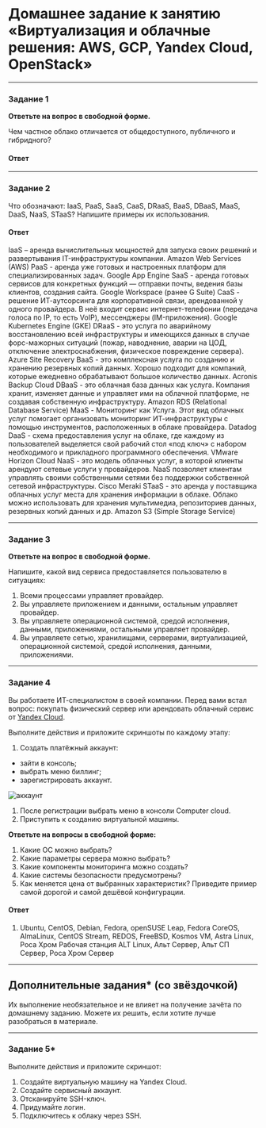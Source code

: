 # Домашнее задание к занятию «Виртуализация и облачные решения: AWS, GCP, Yandex Cloud, OpenStack»

---

### Задание 1
 
**Ответьте на вопрос в свободной форме.**

Чем частное облако отличается от общедоступного, публичного и гибридного?

 #### Ответ

 

 
---

### Задание 2 


Что обозначают: IaaS, PaaS, SaaS, CaaS, DRaaS, BaaS, DBaaS, MaaS, DaaS, NaaS, STaaS? Напишите примеры их использования.

#### Ответ

IaaS – аренда вычислительных мощностей для запуска своих решений и развертывания IT-инфраструктуры компании. Amazon Web Services (AWS)
PaaS - аренда уже готовых и настроенных платформ для специализированных задач. Google App Engine
SaaS - аренда готовых сервисов для конкретных функций — отправки почты, ведения базы клиентов, создания сайта. Google Workspace (ранее G Suite)
CaaS - решение ИТ-аутсорсинга для корпоративной связи, арендованной у одного провайдера. В неё входит сервис интернет-телефонии (передача голоса по IP, то есть VoIP), мессенджеры (IM-приложения). Google Kubernetes Engine (GKE)
DRaaS -  это услуга по аварийному восстановлению всей инфраструктуры и имеющихся данных в случае форс-мажорных ситуаций (пожар, наводнение, аварии на ЦОД, отключение электроснабжения, физическое повреждение сервера). Azure Site Recovery
BaaS - это комплексная услуга по созданию и хранению резервных копий данных. Хорошо подходит для компаний, которые ежедневно обрабатывают большое количество данных. Acronis Backup Cloud
DBaaS - это облачная база данных как услуга. Компания хранит, изменяет данные и управляет ими на облачной платформе, не создавая собственную инфраструктуру. Amazon RDS (Relational Database Service)
MaaS - Мониторинг как Услуга. Этот вид облачных услуг помогает организовать мониторинг ИТ-инфраструктуры с помощью инструментов, расположенных в облаке провайдера. Datadog
DaaS - схема предоставления услуг на облаке, где каждому из пользователей выделяется свой рабочий стол «под ключ» с набором необходимого и прикладного программного обеспечения. VMware Horizon Cloud
NaaS - это модель облачных услуг, в которой клиенты арендуют сетевые услуги у провайдеров. NaaS позволяет клиентам управлять своими собственными сетями без поддержки собственной сетевой инфраструктуры. Cisco Meraki
STaaS - это аренда у поставщика облачных услуг места для хранения информации в облаке. Облако можно использовать для хранения мультимедиа, репозиториев данных, резервных копий данных и др. Amazon S3 (Simple Storage Service)
 
---

### Задание 3 
 
**Ответьте на вопрос в свободной форме.**

Напишите, какой вид сервиса предоставляется пользователю в ситуациях:
 
1. Всеми процессами управляет провайдер.
1. Вы управляете приложением и данными, остальным управляет провайдер. 
1. Вы управляете операционной системой, средой исполнения, данными, приложениями, остальными управляет провайдер.
1. Вы управляете сетью, хранилищами, серверами, виртуализацией, операционной системой, средой исполнения, данными, приложениями.
 
---
 
### Задание 4 
 
 
Вы работаете ИТ-специалистом в своей компании. Перед вами встал вопрос: покупать физический сервер или арендовать облачный сервис от [Yandex Cloud](https://cloud.yandex.ru).
 
Выполните действия и приложите скриншоты по каждому этапу:

1. Создать платёжный аккаунт:
  - зайти в консоль;
  - выбрать меню биллинг; 
  - зарегистрировать аккаунт.

![аккаунт ](https://github.com/Hr0mi/SVIRT-21/assets/95475785/c422a0fd-4429-41d7-b2f4-d9c6329f2bff)

1. После регистрации выбрать меню в консоли Computer cloud. 
1. Приступить к созданию виртуальной машины. 
 
**Ответьте на вопросы в свободной форме:**
 
1. Какие ОС можно выбрать?
2. Какие параметры сервера можно выбрать?
3. Какие компоненты мониторинга можно создать?
4. Какие системы безопасности предусмотрены?
5. Как меняется цена от выбранных характеристик? Приведите пример самой дорогой и самой дешёвой конфигурации. 

#### Ответ
1. Ubuntu, CentOS, Debian, Fedora, openSUSE Leap, Fedora CoreOS, AlmaLinux, CentOS Stream, REDOS, FreeBSD, Kosmos VM, Astra Linux, Роса Хром Рабочая станция
ALT Linux, Альт Сервер, Альт СП Сервер, Роса Хром Сервер

---

## Дополнительные задания* (со звёздочкой)

Их выполнение необязательное и не влияет на получение зачёта по домашнему заданию. Можете их решить, если хотите лучше разобраться в материале.
 
---

### Задание 5* 

Выполните действия и приложите скриншот:

1. Создайте виртуальную машину на Yandex Cloud.
1. Создайте сервисный аккаунт.
1. Отсканируйте SSH-ключ.
1. Придумайте логин.
1. Подключитесь к облаку через SSH. 
 
